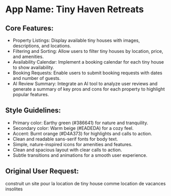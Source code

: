 # **App Name**: Tiny Haven Retreats

## Core Features:

- Property Listings: Display available tiny houses with images, descriptions, and locations.
- Filtering and Sorting: Allow users to filter tiny houses by location, price, and amenities.
- Availability Calendar: Implement a booking calendar for each tiny house to show availability.
- Booking Requests: Enable users to submit booking requests with dates and number of guests.
- AI Review Summary: Integrate an AI tool to analyze user reviews and generate a summary of key pros and cons for each property to highlight popular features.

## Style Guidelines:

- Primary color: Earthy green (#386641) for nature and tranquility.
- Secondary color: Warm beige (#EADEDA) for a cozy feel.
- Accent: Burnt orange (#D4A373) for highlights and calls to action.
- Clean and readable sans-serif fonts for body text.
- Simple, nature-inspired icons for amenities and features.
- Clean and spacious layout with clear calls to action.
- Subtle transitions and animations for a smooth user experience.

## Original User Request:
construit un site pour la location de tiny house comme location de vacances insolites
  